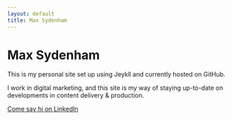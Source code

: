 ```yaml
---
layout: default
title: Max Sydenham 
---
```



# Max Sydenham

This is my personal site set up using Jeykll and currently hosted on GitHub.

I work in digital marketing, and this site is my way of staying up-to-date on developments in content delivery & production.

[<i class="fa fa-linkedin-square" aria-hidden="true"></i> Come say hi on LinkedIn](https://www.linkedin.com/in/maxsydenham)
